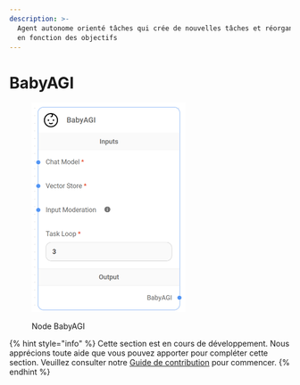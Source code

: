 ```yaml
---
description: >-
  Agent autonome orienté tâches qui crée de nouvelles tâches et réorganise la liste des tâches
  en fonction des objectifs
---
```


# BabyAGI

<figure><img src="../../../.gitbook/assets/image (14) (1) (1) (1) (1) (1) (1).png" alt="" width="275"><figcaption><p>Node BabyAGI</p></figcaption></figure>

{% hint style="info" %}
Cette section est en cours de développement. Nous apprécions toute aide que vous pouvez apporter pour compléter cette section. Veuillez consulter notre [Guide de contribution](broken-reference) pour commencer.
{% endhint %}